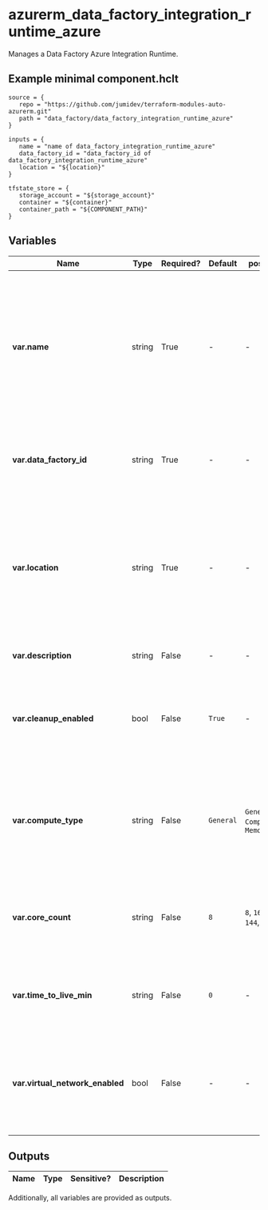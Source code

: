# azurerm_data_factory_integration_runtime_azure

Manages a Data Factory Azure Integration Runtime.

## Example minimal component.hclt

```hcl
source = {
   repo = "https://github.com/jumidev/terraform-modules-auto-azurerm.git" 
   path = "data_factory/data_factory_integration_runtime_azure" 
}

inputs = {
   name = "name of data_factory_integration_runtime_azure" 
   data_factory_id = "data_factory_id of data_factory_integration_runtime_azure" 
   location = "${location}" 
}

tfstate_store = {
   storage_account = "${storage_account}" 
   container = "${container}" 
   container_path = "${COMPONENT_PATH}" 
}

```

## Variables

| Name | Type | Required? |  Default  |  possible values |  Description |
| ---- | ---- | --------- |  ----------- | ----------- | ----------- |
| **var.name** | string | True | -  |  -  |  Specifies the name of the Managed Integration Runtime. Changing this forces a new resource to be created. Must be globally unique. See the [Microsoft documentation](https://docs.microsoft.com/azure/data-factory/naming-rules) for all restrictions. | 
| **var.data_factory_id** | string | True | -  |  -  |  The Data Factory ID in which to associate the Linked Service with. Changing this forces a new resource. | 
| **var.location** | string | True | -  |  -  |  Specifies the supported Azure location where the resource exists. Use `AutoResolve` to create an auto-resolve integration runtime. Changing this forces a new resource to be created. | 
| **var.description** | string | False | -  |  -  |  Integration runtime description. | 
| **var.cleanup_enabled** | bool | False | `True`  |  -  |  Cluster will not be recycled and it will be used in next data flow activity run until TTL (time to live) is reached if this is set as `false`. Default is `true`. | 
| **var.compute_type** | string | False | `General`  |  `General`, `ComputeOptimized`, `MemoryOptimized`  |  Compute type of the cluster which will execute data flow job. Valid values are `General`, `ComputeOptimized` and `MemoryOptimized`. Defaults to `General`. | 
| **var.core_count** | string | False | `8`  |  `8`, `16`, `32`, `48`, `80`, `144`, `272`  |  Core count of the cluster which will execute data flow job. Valid values are `8`, `16`, `32`, `48`, `80`, `144` and `272`. Defaults to `8`. | 
| **var.time_to_live_min** | string | False | `0`  |  -  |  Time to live (in minutes) setting of the cluster which will execute data flow job. Defaults to `0`. | 
| **var.virtual_network_enabled** | bool | False | -  |  -  |  Is Integration Runtime compute provisioned within Managed Virtual Network? Changing this forces a new resource to be created. | 



## Outputs

| Name | Type | Sensitive? | Description |
| ---- | ---- | --------- | --------- |

Additionally, all variables are provided as outputs.
